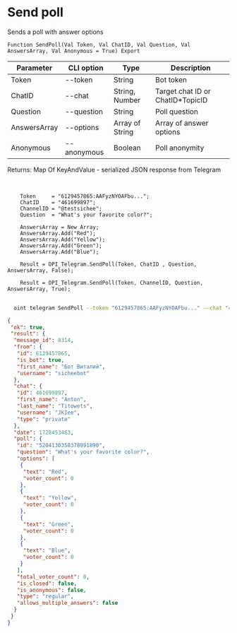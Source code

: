 ﻿---
sidebar_position: 10
---

# Send poll
 Sends a poll with answer options



`Function SendPoll(Val Token, Val ChatID, Val Question, Val AnswersArray, Val Anonymous = True) Export`

  | Parameter | CLI option | Type | Description |
  |-|-|-|-|
  | Token | --token | String | Bot token |
  | ChatID | --chat | String, Number | Target chat ID or ChatID*TopicID |
  | Question | --question | String | Poll question |
  | AnswersArray | --options | Array of String | Array of answer options |
  | Anonymous | --anonymous | Boolean | Poll anonymity |

  
  Returns:  Map Of KeyAndValue - serialized JSON response from Telegram

<br/>




```bsl title="Code example"
    Token     = "6129457865:AAFyzNYOAFbu...";
    ChatID    = "461699897";
    ChannelID = "@testsichee";
    Question  = "What's your favorite color?";

    AnswersArray = New Array;
    AnswersArray.Add("Red");
    AnswersArray.Add("Yellow");
    AnswersArray.Add("Green");
    AnswersArray.Add("Blue");

    Result = OPI_Telegram.SendPoll(Token, ChatID , Question, AnswersArray, False);

    Result = OPI_Telegram.SendPoll(Token, ChannelID, Question, AnswersArray, True);
```



```sh title="CLI command example"
    
  oint telegram SendPoll --token "6129457865:AAFyzNYOAFbu..." --chat "461699897" --question "What's your favorite color?" --options %options% --anonymous %anonymous%

```

```json title="Result"
{
 "ok": true,
 "result": {
  "message_id": 8314,
  "from": {
   "id": 6129457865,
   "is_bot": true,
   "first_name": "Бот Виталий",
   "username": "sicheebot"
  },
  "chat": {
   "id": 461699897,
   "first_name": "Anton",
   "last_name": "Titowets",
   "username": "JKIee",
   "type": "private"
  },
  "date": 1728453463,
  "poll": {
   "id": "5204130358378891890",
   "question": "What's your favorite color?",
   "options": [
    {
     "text": "Red",
     "voter_count": 0
    },
    {
     "text": "Yellow",
     "voter_count": 0
    },
    {
     "text": "Green",
     "voter_count": 0
    },
    {
     "text": "Blue",
     "voter_count": 0
    }
   ],
   "total_voter_count": 0,
   "is_closed": false,
   "is_anonymous": false,
   "type": "regular",
   "allows_multiple_answers": false
  }
 }
}
```
